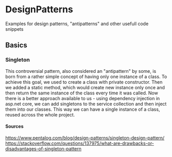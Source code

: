 # DesignPatterns
Examples for design patterns, "antipatterns" and other usefull code snippets

## Basics

### Singleton
This controversial pattern, also considered an "antipattern" by some, is born from a rather simple concept of having
only one instance of a class. To achieve this goal, we used to create a class with private constructor. 
Then we added a static method, which would create new instance only once and then return the same instance 
of the class every time it was called. 
Now there is a better approach available to us - using dependency injection in asp.net core, we can add singletons to 
the service collection and then inject them into our classes. This way we can have a single instance of a class, 
reused across the whole project.

#### Sources
https://www.pentalog.com/blog/design-patterns/singleton-design-pattern/ 
https://stackoverflow.com/questions/137975/what-are-drawbacks-or-disadvantages-of-singleton-pattern
